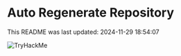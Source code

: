 # Auto Regenerate Repository

This README was last updated: 2024-11-29 18:54:07

 ![TryHackMe](https://tryhackme.com/badge/533634)